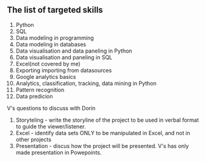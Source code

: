 ## The list of targeted skills
1. Python
2. SQL
3. Data modeling in programming
4. Data modeling in databases
5. Data visualisation and data paneling in Python
6. Data visualisation and paneling in SQL
7. Excel(not covered by me)
8. Exporting importing from datasources
9. Google analytics basics
10. Analytics, classification, tracking, data mining in Python
11. Pattern recognition 
12. Data predicion

V's questions to discuss with Dorin 
1. Storyteling - write the storyline of the project to be used in verbal format to guide the viewer/listener. 
2. Excel - identify data sets ONLY to be manipulated in Excel, and not in other projects
3. Presentation - discus how the project will be presented. V's has only made presentation in Powepoints.   
